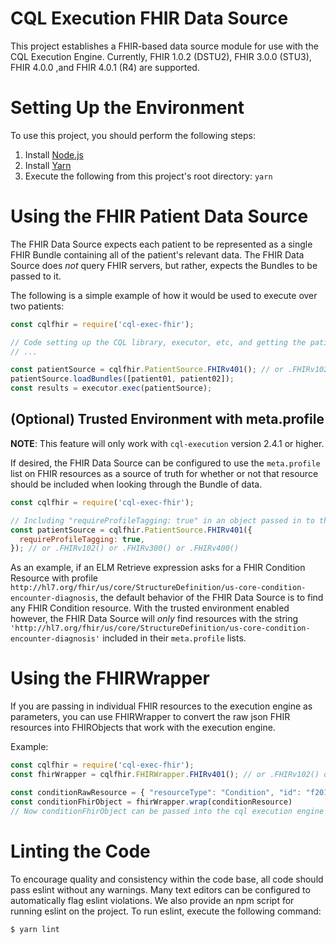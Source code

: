 # CQL Execution FHIR Data Source

This project establishes a FHIR-based data source module for use with the CQL Execution Engine.  Currently,
FHIR 1.0.2 (DSTU2), FHIR 3.0.0 (STU3), FHIR 4.0.0 ,and FHIR 4.0.1 (R4) are supported.

# Setting Up the Environment

To use this project, you should perform the following steps:

1. Install [Node.js](https://nodejs.org/en/download/)
2. Install [Yarn](https://yarnpkg.com/en/docs/install)
3. Execute the following from this project's root directory: `yarn`

# Using the FHIR Patient Data Source

The FHIR Data Source expects each patient to be represented as a single FHIR Bundle containing all of the patient's
relevant data.  The FHIR Data Source does _not_ query FHIR servers, but rather, expects the Bundles to be passed to
it.

The following is a simple example of how it would be used to execute over two patients:

```js
const cqlfhir = require('cql-exec-fhir');

// Code setting up the CQL library, executor, etc, and getting the patient data as a bundle
// ...

const patientSource = cqlfhir.PatientSource.FHIRv401(); // or .FHIRv102() or .FHIRv300() or .FHIRv400()
patientSource.loadBundles([patient01, patient02]);
const results = executor.exec(patientSource);
```

## (Optional) Trusted Environment with meta.profile

**NOTE**: This feature will only work with `cql-execution` version 2.4.1 or higher.

If desired, the FHIR Data Source can be configured to use the `meta.profile` list on FHIR resources as a source of truth for whether or not that resource should be included when looking through the Bundle of data.

```js
const cqlfhir = require('cql-exec-fhir');

// Including "requireProfileTagging: true" in an object passed in to the constructor enables the trusted environment
const patientSource = cqlfhir.PatientSource.FHIRv401({
  requireProfileTagging: true,
}); // or .FHIRv102() or .FHIRv300() or .FHIRv400()
```

As an example, if an ELM Retrieve expression asks for a FHIR Condition Resource with profile `http://hl7.org/fhir/us/core/StructureDefinition/us-core-condition-encounter-diagnosis`, the default behavior of the FHIR Data Source is to find any FHIR Condition resource.
With the trusted environment enabled however, the FHIR Data Source will _only_ find resources with the string `'http://hl7.org/fhir/us/core/StructureDefinition/us-core-condition-encounter-diagnosis'` included in their `meta.profile` lists.

# Using the FHIRWrapper

If you are passing in individual FHIR resources to the execution engine as parameters, you can use FHIRWrapper
to convert the raw json FHIR resources into FHIRObjects that work with the execution engine.

Example:

```js
const cqlfhir = require('cql-exec-fhir');
const fhirWrapper = cqlfhir.FHIRWrapper.FHIRv401(); // or .FHIRv102() or .FHIRv300() or .FHIRv400()

const conditionRawResource = { "resourceType": "Condition", "id": "f201", "clinicalStatus": "active", ... }
const conditionFhirObject = fhirWrapper.wrap(conditionResource)
// Now conditionFhirObject can be passed into the cql execution engine
```

# Linting the Code

To encourage quality and consistency within the code base, all code should pass eslint without any warnings.  Many text editors can be configured to automatically flag eslint violations.  We also provide an npm script for running eslint on the project.  To run eslint, execute the following command:
```
$ yarn lint
```
